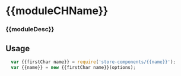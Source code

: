 # {{moduleCHName}}

### {{moduleDesc}}

## Usage
```javascript
  var {{firstChar name}} = require('store-components/{{name}}');
  var {{name}} = new {{firstChar name}}(options);
```
